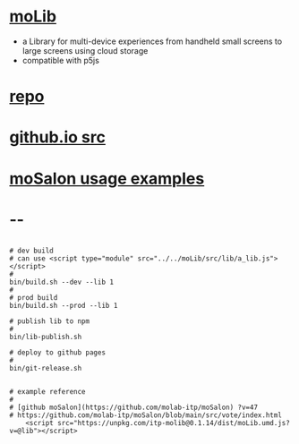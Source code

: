 # [moLib](https://github.com/molab-itp/moLib)

- a Library for multi-device experiences from handheld small screens to large screens using cloud storage
- compatible with p5js

# [repo](https://github.com/molab-itp/moLib)

# [github.io src](https://molab-itp.github.io/moLib/src?v=47)

# [moSalon usage examples](https://github.com/molab-itp/moSalon)

# --

```

# dev build
# can use <script type="module" src="../../moLib/src/lib/a_lib.js"></script>
#
bin/build.sh --dev --lib 1
#
# prod build
bin/build.sh --prod --lib 1

# publish lib to npm
#
bin/lib-publish.sh

# deploy to github pages
#
bin/git-release.sh


# example reference
#
# [github moSalon](https://github.com/molab-itp/moSalon) ?v=47
# https://github.com/molab-itp/moSalon/blob/main/src/vote/index.html
    <script src="https://unpkg.com/itp-molib@0.1.14/dist/moLib.umd.js?v=@lib"></script>


```

